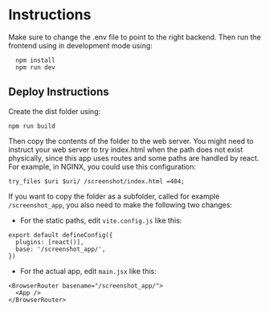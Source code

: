 # Instructions

Make sure to change the .env file to point to the right
backend. Then run the frontend using in development mode
using:

```
  npm install
  npm run dev
```

## Deploy Instructions

Create the dist folder using:

```
npm run build
```

Then copy the contents of the folder to the web server.
You might need to instruct your web server to try index.html
when the path does not exist physically, since this app uses
routes and some paths are handled by react. For example, in
NGINX, you could use this configuration:

```
try_files $uri $uri/ /screenshot/index.html =404;
```

If you want to copy the folder as a subfolder, called for
example `/screenshot_app`, you also need
to make the following two changes:
* For the static paths, edit `vite.config.js` like this:
```
export default defineConfig({
  plugins: [react()],
  base: '/screenshot_app/',
})
```
* For the actual app, edit `main.jsx` like this:
```
<BrowserRouter basename="/screenshot_app/">
  <App />
</BrowserRouter>
```